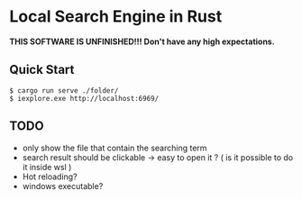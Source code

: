 # Local Search Engine in Rust

**THIS SOFTWARE IS UNFINISHED!!! Don't have any high expectations.**

## Quick Start

```console
$ cargo run serve ./folder/
$ iexplore.exe http://localhost:6969/
```

## TODO

- only show the file that contain the searching term
- search result should be clickable -> easy to open it ? ( is it possible to do it inside wsl )
- Hot reloading?
- windows executable?